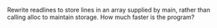 Rewrite readlines to store lines in an array supplied by main, rather than calling alloc to maintain storage. How much faster is the program?